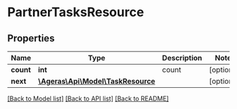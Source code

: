 # PartnerTasksResource

## Properties
Name | Type | Description | Notes
------------ | ------------- | ------------- | -------------
**count** | **int** | count | [optional] 
**next** | [**\Ageras\Api\Model\TaskResource**](TaskResource.md) |  | [optional] 

[[Back to Model list]](../README.md#documentation-for-models) [[Back to API list]](../README.md#documentation-for-api-endpoints) [[Back to README]](../README.md)


